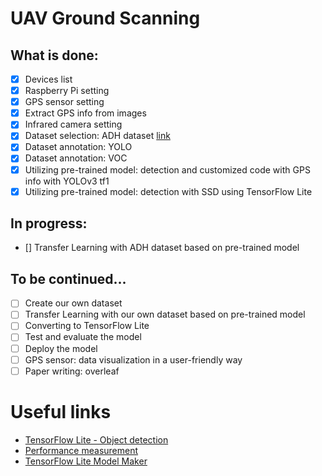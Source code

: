 # UAV Ground Scanning

What is done:
--------------------

- [x] Devices list
- [x] Raspberry Pi setting
- [x] GPS sensor setting
- [x] Extract GPS info from images
- [x] Infrared camera setting
- [x] Dataset selection: ADH dataset [link](https://www.kaggle.com/bulentsiyah/semantic-drone-dataset)
- [x] Dataset annotation: YOLO
- [x] Dataset annotation: VOC
- [x] Utilizing pre-trained model: detection and customized code with GPS info with YOLOv3 tf1
- [x] Utilizing pre-trained model: detection with SSD using TensorFlow Lite 

In progress:
--------------------
- [] Transfer Learning with ADH dataset based on pre-trained model


To be continued...
--------------------
- [ ] Create our own dataset
- [ ] Transfer Learning with our own dataset based on pre-trained model
- [ ] Converting to TensorFlow Lite
- [ ] Test and evaluate the model
- [ ] Deploy the model
- [ ] GPS sensor: data visualization in a user-friendly way
- [ ] Paper writing: overleaf

# Useful links
- [TensorFlow Lite - Object detection](https://www.tensorflow.org/lite/examples/object_detection/overview#fine-tuning_models_on_custom_data)
- [Performance measurement](https://www.tensorflow.org/lite/performance/measurement)
- [TensorFlow Lite Model Maker](https://www.tensorflow.org/lite/guide/model_maker)
